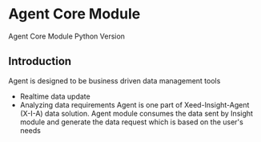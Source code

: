 # Agent Core Module
Agent Core Module Python Version
## Introduction
Agent is designed to be business driven data management tools
* Realtime data update
* Analyzing data requirements
Agent is one part of Xeed-Insight-Agent (X-I-A) data solution. Agent module consumes the data sent by Insight module and generate the data request which is based on the user's needs